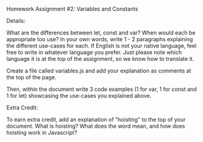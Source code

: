 Homework Assignment #2: Variables and Constants

Details:

What are the differences between let, const and var? When would each be appropriate too use? In your own words, write 1 - 2 paragraphs explaining the different use-cases for each. If English is not your native language, feel free to write in whatever language you prefer. Just please note which language it is at the top of the assignment, so we know how to translate it.

Create a file called variables.js and add your explanation as comments at the top of the page.

Then, within the document write 3 code examples (1 for var, 1 for const and 1 for let) showcasing the use-cases you explained above.

Extra Credit:

To earn extra credit, add an explanation of "hoisting" to the top of your document. What is hoisting? What does the word mean, and how does hoisting work in Javascript? 
